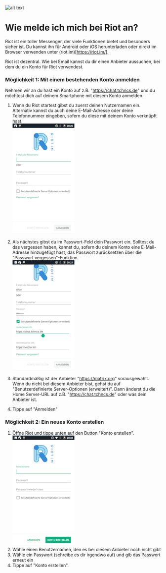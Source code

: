 ![alt text](https://about.riot.im/images/home-communication.png)

# Wie melde ich mich bei Riot an?

Riot ist ein toller Messenger, der viele Funktionen bietet und besonders sicher ist. Du kannst ihn für Android oder iOS herunterladen oder direkt im Browser verwenden unter (riot.im)[https://riot.im/].

Riot ist dezentral. Wie bei Email kannst du dir einen Anbieter aussuchen, bei dem du ein Konto für Riot verwendest.


### Möglichkeit 1: Mit einem bestehenden Konto anmelden
Nehmen wir an du hast ein Konto auf z.B. "https://chat.tchncs.de" und du möchtest dich auf deinem Smartphone mit diesem Konto anmelden.

1. Wenn du Riot startest gibst du zuerst deinen Nutzernamen ein. Alternativ kannst du auch deine E-Mail-Adresse oder deine Telefonnummer eingeben, sofern du diese mit deinem Konto verknüpft hast. </br>![alt text](/assets/images/riottutorial1.png)
2. Als nächstes gibst du im Passwort-Feld dein Passwort ein. Solltest du das vergessen haben, kannst du, sofern du deinem Konto eine E-Mail-Adresse hinzugefügt hast, das Passwort zurücksetzen über die "Passwort vergessen"-Funktion. </br>![alt text](/assets/images/riottutorial2.png)
3. Standardmäßig ist der Anbieter "https://matrix.org" vorausgewählt. Wenn du nicht bei diesem Anbieter bist, gehst du auf "Benutzerdefinierte Server-Optionen (erweitert)". Dann änderst du die Home Server-URL auf z.B. "https://chat.tchncs.de" oder was dein Anbieter ist.

4. Tippe auf "Anmelden"

### Möglichkeit 2: Ein neues Konto erstellen

1. Öffne Riot und tippe unten auf den Button "Konto erstellen". </br>![alt text](/assets/images/riottutorial3.png)
2. Wähle einen Benutzernamen, den es bei diesem Anbieter noch nicht gibt
3. Wähle ein Passwort (schreibe es dir irgendwo auf) und gib das Passwort erneut ein
4. Tippe auf "Konto erstellen".
